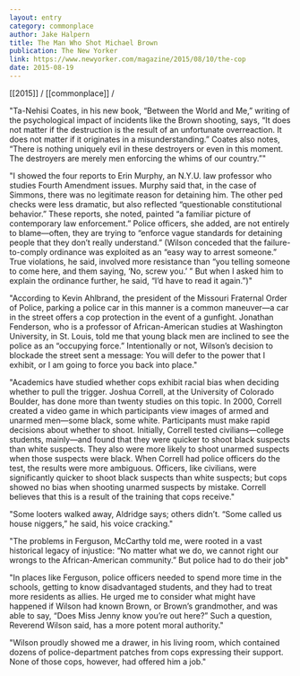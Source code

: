 ```yaml
---
layout: entry
category: commonplace
author: Jake Halpern
title: The Man Who Shot Michael Brown
publication: The New Yorker
link: https://www.newyorker.com/magazine/2015/08/10/the-cop
date: 2015-08-19
---
```


[[2015]] / [[commonplace]] / 

"Ta-Nehisi Coates, in his new book, “Between the World and Me,” writing of the psychological impact of incidents like the Brown shooting, says, “It does not matter if the destruction is the result of an unfortunate overreaction. It does not matter if it originates in a misunderstanding.” Coates also notes, “There is nothing uniquely evil in these destroyers or even in this moment. The destroyers are merely men enforcing the whims of our country.”"

"I showed the four reports to Erin Murphy, an N.Y.U. law professor who studies Fourth Amendment issues. Murphy said that, in the case of Simmons, there was no legitimate reason for detaining him. The other ped checks were less dramatic, but also reflected “questionable constitutional behavior.” These reports, she noted, painted “a familiar picture of contemporary law enforcement.” Police officers, she added, are not entirely to blame—often, they are trying to “enforce vague standards for detaining people that they don’t really understand.” (Wilson conceded that the failure-to-comply ordinance was exploited as an “easy way to arrest someone.” True violations, he said, involved more resistance than “you telling someone to come here, and them saying, ‘No, screw you.’ ” But when I asked him to explain the ordinance further, he said, “I’d have to read it again.”)"

"According to Kevin Ahlbrand, the president of the Missouri Fraternal Order of Police, parking a police car in this manner is a common maneuver—a car in the street offers a cop protection in the event of a gunfight. Jonathan Fenderson, who is a professor of African-American studies at Washington University, in St. Louis, told me that young black men are inclined to see the police as an “occupying force.” Intentionally or not, Wilson’s decision to blockade the street sent a message: You will defer to the power that I exhibit, or I am going to force you back into place."

"Academics have studied whether cops exhibit racial bias when deciding whether to pull the trigger. Joshua Correll, at the University of Colorado Boulder, has done more than twenty studies on this topic. In 2000, Correll created a video game in which participants view images of armed and unarmed men—some black, some white. Participants must make rapid decisions about whether to shoot. Initially, Correll tested civilians—college students, mainly—and found that they were quicker to shoot black suspects than white suspects. They also were more likely to shoot unarmed suspects when those suspects were black. When Correll had police officers do the test, the results were more ambiguous. Officers, like civilians, were significantly quicker to shoot black suspects than white suspects; but cops showed no bias when shooting unarmed suspects by mistake. Correll believes that this is a result of the training that cops receive."

"Some looters walked away, Aldridge says; others didn’t. “Some called us house niggers,” he said, his voice cracking."

"The problems in Ferguson, McCarthy told me, were rooted in a vast historical legacy of injustice: “No matter what we do, we cannot right our wrongs to the African-American community.” But police had to do their job"

"In places like Ferguson, police officers needed to spend more time in the schools, getting to know disadvantaged students, and they had to treat more residents as allies. He urged me to consider what might have happened if Wilson had known Brown, or Brown’s grandmother, and was able to say, “Does Miss Jenny know you’re out here?” Such a question, Reverend Wilson said, has a more potent moral authority."

"Wilson proudly showed me a drawer, in his living room, which contained dozens of police-department patches from cops expressing their support. None of those cops, however, had offered him a job."
